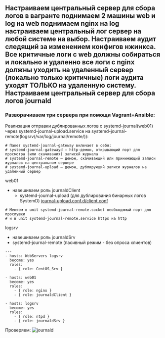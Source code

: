 Настраиваем центральный сервер для сбора логов в вагранте поднимаем 2 машины web и log на web поднимаем nginx на log настраиваем центральный лог сервер на любой системе на выбор.
Настраиваем аудит следящий за изменением конфигов нжинкса.
Все критичные логи с web должны собираться и локально и удаленно все логи с nginx должны уходить на удаленный сервер (локально только критичные) логи аудита уходят ТОЛЬКО на удаленную систему.
Настраиваем центральный сервер для сбора логов journald
--------
### Разворачиваем три сервера при помощи Vagrant+Ansible:

Реализация отправки дублированных логов с systemd-journal(web01) через systemd-journal-upload.service на systemd-journal-remote(logsrv(/var/log/journal/remote/)):

```
# Пакет systemd-journal-gateway включает в себя:
# systemd-journal-gatewayd — http-демон, открывающий порт для просмотра (или скачивания) записей журнала
# systemd-journal-remote — демон, скачивающий или принимающий записи журналов на центральном сервере
# systemd-journal-upload — демон, дублирующий записи журналов на удаленный сервер
```

web01
- навешиваем роль journaldClient
  - systemd-journal-upload (для дублирования бинарных логов SystemD) [journal-upload.conf.d/client.conf](https://github.com/kyourselfer/OTUS_LinuxAdmin201804/blob/master/lesson21_Journald_ELK/roles/journaldClient/files/client_journald_upload.conf)
```
# Меняем в unit systemd-journal-remote.socket необходимый порт для прослушки
# и в unit systemd-journal-remote.service https на http
```
logsrv
 - навешиваем роль journaldSrv
 - systemd-journal-remote (пасивный режим - без опроса клиентов)
```
---
- hosts: WebServers logsrv 
  become: yes
  roles:
    - { role: CentOS_Srv }

- hosts: web01
  become: yes
  roles:
    - { role: nginx }
    - { role: journaldClient }

- hosts: logsrv
  become: yes
  roles:
    - { role: ntpd }
    - { role: journaldSrv }
```
Проверяем:
![journald](https://github.com/kyourselfer/OTUS_LinuxAdmin201804/blob/master/lesson21_Journald_ELK/img/journald.gif)
